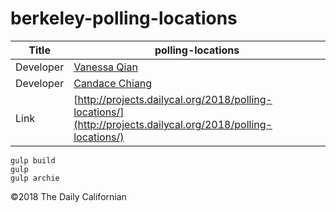 # berkeley-polling-locations

| Title | polling-locations |
|-|-|
| Developer    | [Vanessa Qian](vqian@dailycal.org) |
| Developer    | [Candace Chiang](cchiang@dailycal.org) |
| Link | [http://projects.dailycal.org/2018/polling-locations/](http://projects.dailycal.org/2018/polling-locations/) |

```
gulp build
gulp
gulp archie
```

©2018 The Daily Californian
